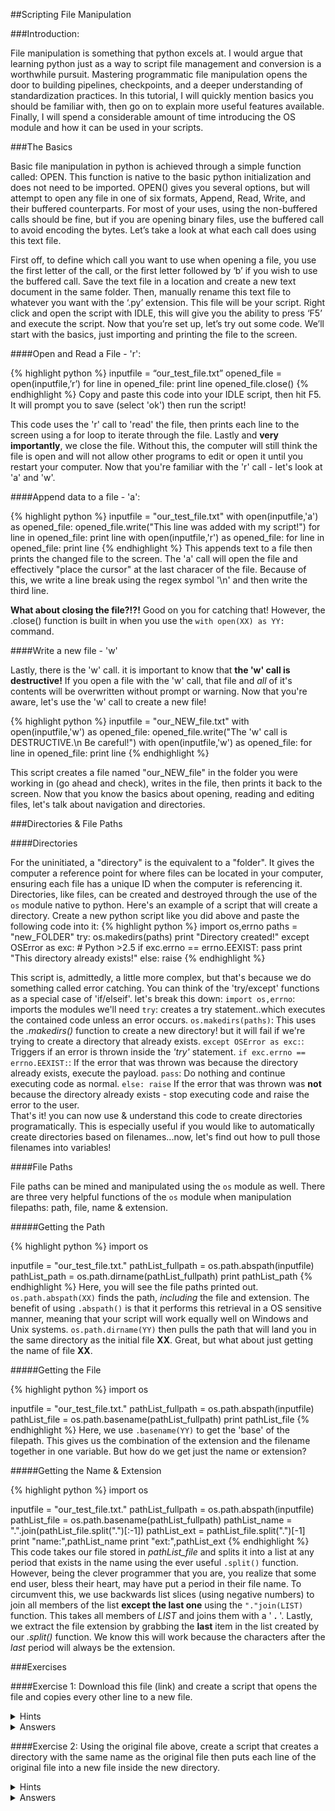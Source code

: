##Scripting File Manipulation

###Introduction:  

File manipulation is something that python excels at.  I would argue that learning python just as a way to script file management and conversion is a worthwhile pursuit.  Mastering programmatic file manipulation opens the door to building pipelines, checkpoints, and a deeper understanding of standardization practices.  In this tutorial, I will quickly mention basics you should be familiar with, then go on to explain more useful features available.  Finally, I will spend a considerable amount of time introducing the OS module and how it can be used in your scripts.

###The Basics  

Basic file manipulation in python is achieved through a simple function called: OPEN.  This function is native to the basic python initialization and does not need to be imported.  OPEN() gives you several options, but will attempt to open any file in one of six formats, Append, Read, Write, and their buffered counterparts.  For most of your uses, using the non-buffered calls should be fine, but if you are opening binary files, use the buffered call to avoid encoding the bytes.  Let’s take a look at what each call does using this text file.

First off, to define which call you want to use when opening a file, you use the first letter of the call, or the first letter followed by ‘b’ if you wish to use the buffered call.  Save the text file in a location and create a new text document in the same folder.  Then, manually rename this text file to whatever you want with the ‘.py’ extension. This file will be your script.  Right click and open the script with IDLE, this will give you the ability to press ‘F5’ and execute the script.  Now that you’re set up, let’s try out some code.  We’ll start with the basics, just importing and printing the file to the screen.  

####Open and Read a File - 'r':  

{% highlight python %}
inputfile = “our_test_file.txt”
opened_file = open(inputfile,’r’)
for line in opened_file:
	print line
opened_file.close()
{% endhighlight %}
Copy and paste this code into your IDLE script, then hit F5. It will prompt you to save (select 'ok') then run the script!

This code uses the 'r' call to 'read' the file, then prints each line to the screen using a for loop to iterate through the file.  Lastly and **very importantly**, we close the file.  Without this, the computer will still think the file is open and will not allow other programs to edit or open it until you restart your computer.  Now that you're familiar with the 'r' call - let's look at 'a' and 'w'.  

####Append data to a file - 'a':  

{% highlight python %}
inputfile = "our_test_file.txt"
with open(inputfile,'a') as opened_file:
	opened_file.write("This line was added with my script!")
	for line in opened_file: print line
with open(inputfile,'r') as opened_file:
	for line in opened_file: print line
{% endhighlight %}
This appends text to a file then prints the changed file to the screen. The 'a' call will open the file and effectively "place the cursor" at the last characer of the file.  Because of this, we write a line break using the regex symbol '\n' and then write the third line.  

**What about closing the file?!?!** Good on you for catching that! However, the .close() function is built in when you use the `with open(XX) as YY:` command.

####Write a new file - 'w'  

Lastly, there is the 'w' call.  it is important to know that **the 'w' call is destructive!** If you open a file with the 'w' call, that file and *all* of it's contents will be overwritten without prompt or warning.  Now that you're aware, let's use the 'w' call to create a new file!  

{% highlight python %}
inputfile = "our_NEW_file.txt"
with open(inputfile,'w') as opened_file:
	opened_file.write("The 'w' call is DESTRUCTIVE.\n Be careful!")
with open(inputfile,'w') as opened_file:
	for line in opened_file: print line
{% endhighlight %}  

This script creates a file named "our_NEW_file" in the folder you were working in (go ahead and check), writes in the file, then prints it back to the screen.  Now that you know the basics about opening, reading and editing files, let's talk about navigation and directories.

###Directories & File Paths

####Directories

For the uninitiated, a "directory" is the equivalent to a "folder".  It gives the computer a reference point for where files can be located in your computer, ensuring each file has a unique ID when the computer is referencing it.  Directories, like files, can be created and destroyed through the use of the `os` module native to python.  Here's an example of a script that will create a directory.  Create a new python script like you did above and paste the following code into it:
{% highlight python %}
import os,errno
paths = "new_FOLDER"
try:
    os.makedirs(paths)
    print "Directory created!"
except OSError as exc: # Python >2.5
    if exc.errno == errno.EEXIST:
        pass
	    print "This directory already exists!"
    else: raise
{% endhighlight %}

This script is, admittedly, a little more complex, but that's because we do something called error catching.  You can think of the 'try/except' functions as a special case of 'if/elseif'. let's break this down:
`import os,errno`: imports the modules we'll need
`try`:  creates a try statement..which executes the contained code unless an error occurs.
`os.makedirs(paths)`: This uses the *.makedirs()* function to create a new directory! but it will fail if we're trying to create a directory that already exists.
`except OSError as exc:`: Triggers if an error is thrown inside the *'try'* statement.
`if exc.errno == errno.EEXIST:`: If the error that was thrown was because the directory already exists, execute the payload.
`pass`: Do nothing and continue executing code as normal.
`else: raise` If the error that was thrown was **not** because the directory already exists - stop executing code and raise the error to the user.  
That's it! you can now use & understand this code to create directories programatically.  This is especially useful if you would like to automatically create directories based on filenames...now, let's find out how to pull those filenames into variables!

####File Paths  

File paths can be mined and manipulated using the `os` module as well.  There are three very helpful functions of the `os` module when manipulation filepaths: path, file, name & extension.

#####Getting the Path  

{% highlight python %}
import os

inputfile = "our_test_file.txt."
pathList_fullpath = os.path.abspath(inputfile)
pathList_path = os.path.dirname(pathList_fullpath)
print pathList_path
{% endhighlight %}
Here, you will see the file paths printed out.  `os.path.abspath(XX)` finds the path, *including* the file and extension.  The benefit of using `.abspath()` is that it performs this retrieval in a OS sensitive manner, meaning that your script will work equally well on Windows and Unix systems.  `os.path.dirname(YY)` then pulls the path that will land you in the same directory as the initial file **XX**.  Great, but what about just getting the name of file **XX**.

#####Getting the File  

{% highlight python %}
import os

inputfile = "our_test_file.txt."
pathList_fullpath = os.path.abspath(inputfile)
pathList_file = os.path.basename(pathList_fullpath)
print pathList_file
{% endhighlight %}
Here, we use `.basename(YY)` to get the 'base' of the filepath.  This gives us the combination of the extension and the filename together in one variable.  But how do we get just the name or extension?

#####Getting the Name & Extension

{% highlight python %}
import os

inputfile = "our_test_file.txt."
pathList_fullpath = os.path.abspath(inputfile)
pathList_file = os.path.basename(pathList_fullpath)
pathList_name = ".".join(pathList_file.split(".")[:-1])
pathList_ext = pathList_file.split(".")[-1]
print "name:",pathList_name
print "ext:",pathList_ext
{% endhighlight %}
This code takes our file stored in *pathList_file* and splits it into a list at any period that exists in the name using the ever useful `.split()` function.  However, being the clever programmer that you are, you realize that some end user, bless their heart, may have put a period in their file name.  To circumvent this, we use backwards list slices (using negative numbers) to join all members of the list **except the last one** using the `"."join(LIST)` function.  This takes all members of *LIST* and joins them with a ' **.** '.  Lastly, we extract the file extension by grabbing the **last** item in the list created by our *.split()* function.  We know this will work because the characters after the *last* period will always be the extension.

###Exercises

####Exercise 1:
Download this file (link) and create a script that opens the file and copies every other line to a new file.
<details> 
  <summary >Hints</summary>  
   whoops, nothing here yet!
  </details>  
<details> 
  <summary>Answers</summary>  
  Not so fast!...actually there's just nothing here yet!  
</details>

####Exercise 2:
Using the original file above, create a script that creates a directory with the same name as the original file then puts each line of the original file into a new file inside the new directory.
<details> 
  <summary >Hints</summary>  
   whoops, nothing here yet!
  </details>  
<details> 
  <summary>Answers</summary>  
  Not so fast!...actually there's just nothing here yet!  
</details>
